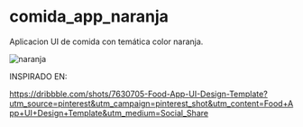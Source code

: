 # comida_app_naranja

Aplicacion UI de comida con temática color naranja.

![naranja](https://github.com/byronsmb/comida_app_naranja/assets/139835923/7f785700-dbb3-4a80-b953-10f1898a675c)



INSPIRADO EN: 

https://dribbble.com/shots/7630705-Food-App-UI-Design-Template?utm_source=pinterest&utm_campaign=pinterest_shot&utm_content=Food+App+UI+Design+Template&utm_medium=Social_Share
